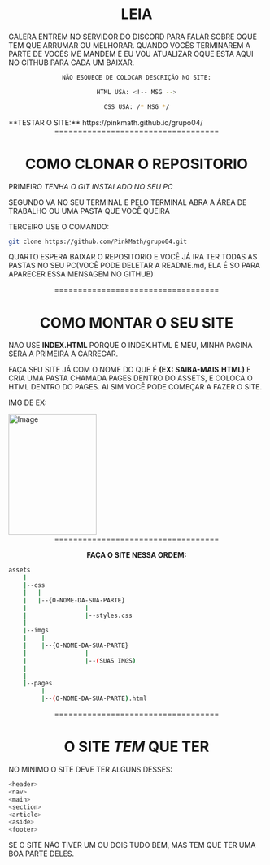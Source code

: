 <div align='center'>
    
# LEIA
</div>

GALERA ENTREM NO SERVIDOR DO DISCORD PARA FALAR SOBRE OQUE TEM QUE ARRUMAR OU MELHORAR.
QUANDO VOCÊS TERMINAREM A PARTE DE VOCÊS ME MANDEM E EU VOU ATUALIZAR OQUE ESTA AQUI NO GITHUB PARA CADA UM BAIXAR.
<div align='center'>
    
```bash
NÃO ESQUECE DE COLOCAR DESCRIÇÃO NO SITE:

HTML USA: <!-- MSG -->

CSS USA: /* MSG */
```
</div>
**TESTAR O SITE:** https://pinkmath.github.io/grupo04/

<div align='center'>
===================================
    
# COMO CLONAR O REPOSITORIO
</div>

PRIMEIRO *TENHA O GIT INSTALADO NO SEU PC*

SEGUNDO VA NO SEU TERMINAL E PELO TERMINAL ABRA A ÁREA DE TRABALHO OU UMA PASTA QUE VOCÊ QUEIRA

TERCEIRO USE O COMANDO:
```bash
git clone https://github.com/PinkMath/grupo04.git
```
QUARTO ESPERA BAIXAR O REPOSITORIO E VOCÊ JÁ IRA TER TODAS AS PASTAS NO SEU PC(VOCÊ PODE DELETAR A README.md, ELA É SO PARA APARECER ESSA MENSAGEM NO GITHUB)


<div align='center'>
===================================
    
# COMO MONTAR O SEU SITE
</div>

NAO USE **INDEX.HTML** PORQUE O INDEX.HTML É MEU, MINHA PAGINA SERA A PRIMEIRA A CARREGAR.

FAÇA SEU SITE JÁ COM O NOME DO QUE É **(EX: SAIBA-MAIS.HTML)** E CRIA UMA PASTA CHAMADA PAGES DENTRO DO ASSETS, E COLOCA O HTML DENTRO DO PAGES. AI SIM VOCÊ PODE COMEÇAR A FAZER O SITE.

IMG DE EX:


<img width="173" height="238" alt="Image" src="https://github.com/user-attachments/assets/c3e07c9b-0e61-4a53-9118-d20bf5086d95" />


<div align='center'>
===================================
    
**FAÇA O SITE NESSA ORDEM:**
</div>

```bash
assets
    |
    |--css
    |   |
    |   |--{O-NOME-DA-SUA-PARTE}
    |                |
    |                |--styles.css
    |
    |--imgs
    |    |
    |    |--{O-NOME-DA-SUA-PARTE}
    |                |
    |                |--(SUAS IMGS)
    |
    |
    |--pages
         |
         |--(O-NOME-DA-SUA-PARTE).html
```

<div align='center'>
===================================
    
# O SITE *TEM* QUE TER
</div>

NO MINIMO O SITE DEVE TER ALGUNS DESSES:

```bash
<header>
<nav>
<main>
<section>
<article>
<aside>
<footer>
```

SE O SITE NÃO TIVER UM OU DOIS TUDO BEM, MAS TEM QUE TER UMA BOA PARTE DELES.

